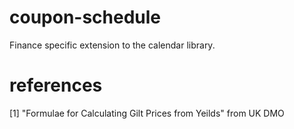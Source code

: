 # coupon-schedule
Finance specific extension to the calendar library.

# references
[1] "Formulae for Calculating Gilt Prices from Yeilds" from UK DMO

